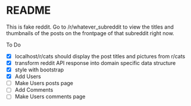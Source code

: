 # README
This is fake reddit. Go to /r/whatever_subreddit to view the titles and thumbnails of the posts on the frontpage of that subreddit right now.

To Do
- [x] localhost/r/cats should display the post titles and pictures from r/cats
- [x] transform reddit API response into domain specific data structure
- [x] style with bootstrap
- [x] Add Users
- [ ] Make Users posts page
- [ ] Add Comments
- [ ] Make Users comments page
